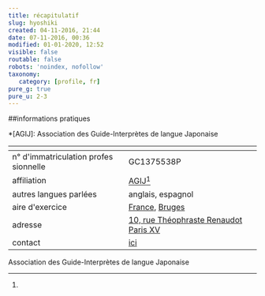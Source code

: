```yaml
---
title: récapitulatif
slug: hyoshiki
created: 04-11-2016, 21:44
date: 07-11-2016, 00:36
modified: 01-01-2020, 12:52
visible: false
routable: false
robots: 'noindex, nofollow'
taxonomy:
   category: [profile, fr]
pure_g: true
pure_u: 2-3
---
```

##informations pratiques

*[AGIJ]: Association des Guide-Interprètes de langue Japonaise

| <span hidden>hidden</span> | <span hidden>hidden</span> |
| -------------------------- | -------------------------- |
| n° d'imma<wbr>tri<wbr>cu<wbr>lation profes<wbr>sion<wbr>nelle | GC1375538P |
| affi<wbr>liation | [AGIJ][1][^1] |
| autres lan<wbr>gues parlées | anglais, espagnol |
| aire d'exer<wbr>cice | [France][2], [Bruges][3] |
| adresse | [10, rue Théophraste Renaudot Paris XV][4] |
| contact | [ici][5] |

[1]: http://www.agij-paris.com/ "http://www.agij-paris.com/"
[2]: https://www.google.fr/maps/place/France/@46.1279326,-2.2764268,6z/data=!3m1!4b1!4m5!3m4!1s0xd54a02933785731:0x6bfd3f96c747d9f7!8m2!3d46.227638!4d2.213749 "https://www.google.fr/maps/place/France/"
[3]: https://www.google.fr/maps/place/Bruges,+Belgique/@51.2605832,3.0820626,11z/data=!3m1!4b1!4m5!3m4!1s0x47c350d0c11e420d:0x1aa2f35ac8834df7!8m2!3d51.209348!4d3.2246995 "https://www.google.fr/maps/place/Bruges,+Belgique/"
[4]: #map "#map"
[5]: http://www.francois-vidit.com/fr#contact "https://www.francois-vidit.com/fr#contact"
[^1]:
   Association des Guide-Interprètes de langue Japonaise